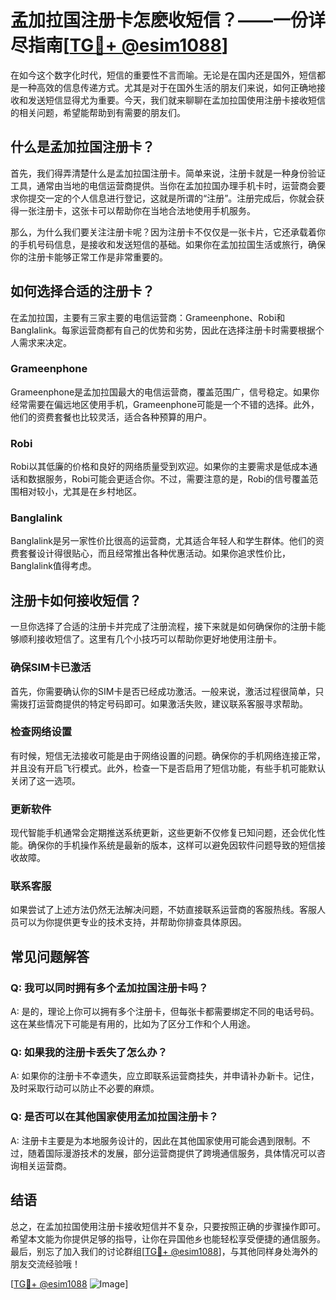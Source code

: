 # 孟加拉国注册卡怎麽收短信？——一份详尽指南[[TG💪+ @esim1088](https://t.me/s/esim1088)]

在如今这个数字化时代，短信的重要性不言而喻。无论是在国内还是国外，短信都是一种高效的信息传递方式。尤其是对于在国外生活的朋友们来说，如何正确地接收和发送短信显得尤为重要。今天，我们就来聊聊在孟加拉国使用注册卡接收短信的相关问题，希望能帮助到有需要的朋友们。

## 什么是孟加拉国注册卡？

首先，我们得弄清楚什么是孟加拉国注册卡。简单来说，注册卡就是一种身份验证工具，通常由当地的电信运营商提供。当你在孟加拉国办理手机卡时，运营商会要求你提交一定的个人信息进行登记，这就是所谓的“注册”。注册完成后，你就会获得一张注册卡，这张卡可以帮助你在当地合法地使用手机服务。

那么，为什么我们要关注注册卡呢？因为注册卡不仅仅是一张卡片，它还承载着你的手机号码信息，是接收和发送短信的基础。如果你在孟加拉国生活或旅行，确保你的注册卡能够正常工作是非常重要的。

## 如何选择合适的注册卡？

在孟加拉国，主要有三家主要的电信运营商：Grameenphone、Robi和Banglalink。每家运营商都有自己的优势和劣势，因此在选择注册卡时需要根据个人需求来决定。

### Grameenphone

Grameenphone是孟加拉国最大的电信运营商，覆盖范围广，信号稳定。如果你经常需要在偏远地区使用手机，Grameenphone可能是一个不错的选择。此外，他们的资费套餐也比较灵活，适合各种预算的用户。

### Robi

Robi以其低廉的价格和良好的网络质量受到欢迎。如果你的主要需求是低成本通话和数据服务，Robi可能会更适合你。不过，需要注意的是，Robi的信号覆盖范围相对较小，尤其是在乡村地区。

### Banglalink

Banglalink是另一家性价比很高的运营商，尤其适合年轻人和学生群体。他们的资费套餐设计得很贴心，而且经常推出各种优惠活动。如果你追求性价比，Banglalink值得考虑。

## 注册卡如何接收短信？

一旦你选择了合适的注册卡并完成了注册流程，接下来就是如何确保你的注册卡能够顺利接收短信了。这里有几个小技巧可以帮助你更好地使用注册卡。

### 确保SIM卡已激活

首先，你需要确认你的SIM卡是否已经成功激活。一般来说，激活过程很简单，只需拨打运营商提供的特定号码即可。如果激活失败，建议联系客服寻求帮助。

### 检查网络设置

有时候，短信无法接收可能是由于网络设置的问题。确保你的手机网络连接正常，并且没有开启飞行模式。此外，检查一下是否启用了短信功能，有些手机可能默认关闭了这一选项。

### 更新软件

现代智能手机通常会定期推送系统更新，这些更新不仅修复已知问题，还会优化性能。确保你的手机操作系统是最新的版本，这样可以避免因软件问题导致的短信接收故障。

### 联系客服

如果尝试了上述方法仍然无法解决问题，不妨直接联系运营商的客服热线。客服人员可以为你提供更专业的技术支持，并帮助你排查具体原因。

## 常见问题解答

### Q: 我可以同时拥有多个孟加拉国注册卡吗？

A: 是的，理论上你可以拥有多个注册卡，但每张卡都需要绑定不同的电话号码。这在某些情况下可能是有用的，比如为了区分工作和个人用途。

### Q: 如果我的注册卡丢失了怎么办？

A: 如果你的注册卡不幸遗失，应立即联系运营商挂失，并申请补办新卡。记住，及时采取行动可以防止不必要的麻烦。

### Q: 是否可以在其他国家使用孟加拉国注册卡？

A: 注册卡主要是为本地服务设计的，因此在其他国家使用可能会遇到限制。不过，随着国际漫游技术的发展，部分运营商提供了跨境通信服务，具体情况可以咨询相关运营商。

## 结语

总之，在孟加拉国使用注册卡接收短信并不复杂，只要按照正确的步骤操作即可。希望本文能为你提供足够的指导，让你在异国他乡也能轻松享受便捷的通信服务。最后，别忘了加入我们的讨论群组[[TG💪+ @esim1088](https://t.me/s/esim1088)]，与其他同样身处海外的朋友交流经验哦！

[[TG💪+ @esim1088](https://t.me/s/esim1088) ![Image](https://i.postimg.cc/4NQfJmqS/Snipaste-2025-05-13-00-14-12.png)]